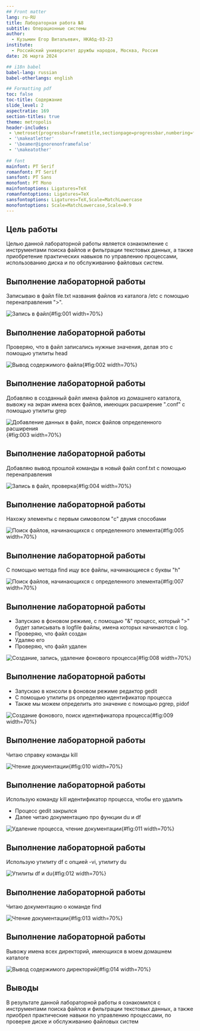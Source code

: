 ```yaml
---
## Front matter
lang: ru-RU
title: Лабораторная работа №8
subtitle: Операционные системы
author:
  - Кузьмин Егор Витальевич, НКАбд-03-23
institute:
  - Российский университет дружбы народов, Москва, Россия
date: 26 марта 2024

## i18n babel
babel-lang: russian
babel-otherlangs: english

## Formatting pdf
toc: false
toc-title: Содержание
slide_level: 2
aspectratio: 169
section-titles: true
theme: metropolis
header-includes:
 - \metroset{progressbar=frametitle,sectionpage=progressbar,numbering=fraction}
 - '\makeatletter'
 - '\beamer@ignorenonframefalse'
 - '\makeatother'
 
## font
mainfont: PT Serif
romanfont: PT Serif
sansfont: PT Sans
monofont: PT Mono
mainfontoptions: Ligatures=TeX
romanfontoptions: Ligatures=TeX
sansfontoptions: Ligatures=TeX,Scale=MatchLowercase
monofontoptions: Scale=MatchLowercase,Scale=0.9
---
```


## Цель работы

 Целью данной лабораторной работы является ознакомление с инструментами поиска файлов и фильтрации текстовых данных, а также приобретение практических навыков по управлению процессами, использованию диска и по обслуживанию файловых систем.

## Выполнение лабораторной работы

 Записываю в файл file.txt названия файлов из каталога /etc с помощью перенаправления ">".

![Запись в файл](image/1.png){#fig:001 width=70%}

## Выполнение лабораторной работы

 Проверяю, что в файл записались нужные значения, делая это с помощью утилиты head
 
![Вывод содержимого файла](image/2.png){#fig:002 width=70%}

## Выполнение лабораторной работы

 Добавляю в созданный файл имена файлов из домашнего каталога, вывожу на экран имена всех файлов, имеющих расширение ".conf" с помощью утилиты grep

![Добавление данных в файл, поиск файлов определенного расширения](image/3.png){#fig:003 width=70%}

## Выполнение лабораторной работы

 Добавляю вывод прошлой команды в новый файл conf.txt с помощью перенаправления

![Запись в файл, проверка](image/4.png){#fig:004 width=70%}

## Выполнение лабораторной работы

 Нахожу элементы с первым симоволом "с" двумя способами
 
![Поиск файлов, начинающихся с определенного элемента](image/5.png){#fig:005 width=70%}

## Выполнение лабораторной работы

 С помощью метода find  ищу все файлы, начинающиеся с буквы "h" 

![Поиск файлов, начинающихся с определенного элемента](image/7.png){#fig:007 width=70%}

## Выполнение лабораторной работы

  - Запускаю в фоновом режиме, с помощью "&" процесс, который ">" будет записывать в logfile файлы, имена которых начинаются с log. 
  - Проверяю, что файл создан
  - Удаляю его
  - Проверяю, что файл удален
 
![Создание, запись, удаление фонового процесса](image/8.png){#fig:008 width=70%}

## Выполнение лабораторной работы

 - Запускаю в консоли в фоновом режиме редактор gedit
 - С помощью утилиты ps определяю идентификатор процесса
 - Также мы можем определить это значение с помощью pgrep, pidof

![Создание фонового, поиск идентификатора процесса](image/9.png){#fig:009 width=70%}

## Выполнение лабораторной работы

 Читаю справку команды kill

![Чтение документации](image/10.png){#fig:010 width=70%}

## Выполнение лабораторной работы

 Использую команду kill идентификатор процесса, чтобы его удалить
 - Процесс gedit закрылся
 - Далее читаю документацию про функции du и df 

![Удаление процесса, чтение документации](image/11.png){#fig:011 width=70%}

## Выполнение лабораторной работы

 Использую утилиту df с опцией -vi, утилиту du

![Утилиты df и du ](image/12.png){#fig:012 width=70%}

## Выполнение лабораторной работы

 Читаю документацию о команде find 

![Чтение документации](image/13.png){#fig:013 width=70%}

## Выполнение лабораторной работы

 Вывожу имена всех директорий, имеющихся в моем домашнем каталоге
 
![Вывод содержимого директорий](image/14.png){#fig:014 width=70%}

## Выводы

 В результате данной лабораторной работы я ознакомился с инструментами поиска файлов и фильтрации текстовых данных, а также приобрел практические навыки по управлению процессами, по проверке диске и обслуживанию файловых систем

